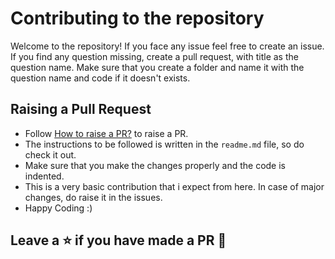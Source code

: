 # Contributing to the repository

Welcome to the repository! If you face any issue feel free to create an issue.
If you find any question missing, create a pull request, with title as the question name.
Make sure that you create a folder and name it with the question name and code if it doesn't exists.

## Raising a Pull Request

- Follow [How to raise a PR?](https://www.digitalocean.com/community/tutorials/how-to-create-a-pull-request-on-github) to raise a PR.
- The instructions to be followed is written in the ```readme.md``` file, so do check it out.
- Make sure that you make the changes properly and the code is indented.
- This is a very basic contribution that i expect from here. In case of major changes, do raise it in the issues.
- Happy Coding :)

## Leave a ⭐ if you have made a PR 💫
